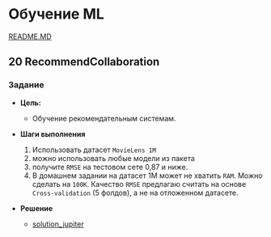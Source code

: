 # Обучение ML

[README.MD](/README.MD)

## **20 RecommendCollaboration**

### Задание

* **Цель:**
  * Обучение рекомендательным системам.

* **Шаги выполнения**
  1. Использовать датасет `MovieLens 1M`
  2. можно использовать любые модели из пакета
  3. получите `RMSE` на тестовом сете 0,87 и ниже.
  4. В домашнем задании на датасет 1М может не хватить `RAM`. Можно сделать на `100K`. Качество `RMSE` предлагаю считать на основе `Cross-validation` (5 фолдов), а не на отложенном датасете.

* **Решение**
  * [solution_jupiter](/task/20_colaborate_filter.ipynb)
